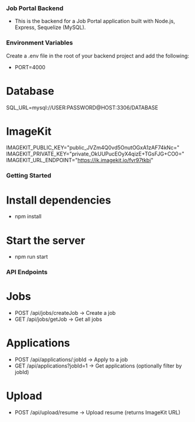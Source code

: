 ### Job Portal Backend

- This is the backend for a Job Portal application built with Node.js, Express, Sequelize (MySQL).

### Environment Variables

Create a .env file in the root of your backend project and add the following:

- PORT=4000

# Database
SQL_URL=mysql://USER:PASSWORD@HOST:3306/DATABASE

# ImageKit
IMAGEKIT_PUBLIC_KEY="public_JVZm4Q0vd5OnutOGxA1zAF74kNc="                    
IMAGEKIT_PRIVATE_KEY="private_OkUUPucEOyX4qizE+TGsFJG+CO0="                
IMAGEKIT_URL_ENDPOINT="https://ik.imagekit.io/fvr97tkbi"        

### Getting Started

# Install dependencies
- npm install

# Start the server
- npm run start

### API Endpoints

# Jobs
- POST /api/jobs/createJob → Create a job
- GET /api/jobs/getJob → Get all jobs

# Applications
- POST /api/applications/:jobId → Apply to a job
- GET /api/applications?jobId=1 → Get applications (optionally filter by jobId)

# Upload
- POST /api/upload/resume → Upload resume (returns ImageKit URL)
